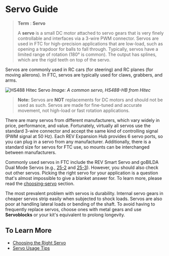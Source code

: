 # Servo Guide

> **Term** :
    **Servo**
>    
>    A **servo** is a small DC motor attached to servo gears that is very finely controllable and interfaces via a 3-wire PWM connector. Servos are used in FTC for high-precision applications that are low-load, such as opening a trapdoor for balls to fall through. Typically, servos have a limited range of rotation (180° is common). The output has splines, which are the rigid teeth on top of the servo.

Servos are commonly used in RC cars (for steering) and RC planes (for moving ailerons). In FTC, servos are typically used for claws, grabbers, and arms.

![HS488 Hitec Servo](https://dd8f408.webp.ee/hs488.jpg)
*Image: A common servo, HS488-HB from Hitec*

> **Note:** Servos are **NOT** replacements for DC motors and should not be used as such. Servos are made for fine-tuned and accurate movement, not high-load or fast rotation applications.

There are many servos from different manufacturers, which vary widely in price, performance, and value. Fortunately, virtually all servos use the standard 3-wire connector and accept the same kind of controlling signal (PWM signal at 50 Hz). Each REV Expansion Hub provides 6 servo ports, so you can plug in a servo from any manufacturer. Additionally, there is a standard size for servos for FTC use, so mounts can be interchanged between manufacturers.

Commonly used servos in FTC include the REV Smart Servo and goBILDA Dual Mode Servos (e.g., [25-2](https://www.gobilda.com/2000-series-dual-mode-servo-25-2/) and [25-3](https://www.gobilda.com/2000-series-dual-mode-servo-25-3-speed/)). However, you should also check out other servos. Picking the right servo for your application is a question that's almost impossible to give a blanket answer for. To learn more, please read the [choosing-servo](en/docs/ftc/power-and-electronics/servo-guide/choosing-servo) section.

The most prevalent problem with servos is durability. Internal servo gears in cheaper servos strip easily when subjected to shock loads. Servos are also poor at handling lateral loads or bending of the shaft. To avoid having to frequently replace servos, choose ones with metal gears and use **Servoblocks** or your kit's equivalent to prolong longevity.

## To Learn More
- [Choosing the Right Servo](en/docs/ftc/power-and-electronics/servo-guide/choosing-servo)
- [Servo Usage Tips](en/docs/ftc/power-and-electronics/servo-guide/usage-tips)
